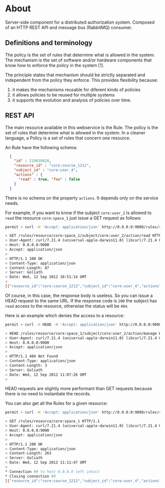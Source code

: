 # About

Server-side component for a distributed authorization system. Composed of an HTTP REST API and message bus (RabbitMQ) consumer.

## Definitions and terminology

The policy is the set of rules that determine what is allowed in the system. The mechanism is the set of software and/or hardware components that know how to enforce the policy in the system [1].

The principle states that mechanism should be strictly separated and independent from the policy they enforce. This provides flexibility because:

1. it makes the mechanisms reusable for diferent kinds of policies
2. it allows policies to be reused for multiple systems
3. it supports the evolution and analysis of policies over time.

## REST API

The main resource available in this webservice is the Rule. The policy is the set of rules that determine what is allowed in the system. In a cleaner language, a Policy is a set of rules that concern one resource.

An Rule have the following schema:

```json
  {
    "id" : 219839028,
    "resource_id" : "core:course_1212",
    "subject_id" : "core:user_4",
    "actions" : {
      "read" : true, "foo" : false
    }
  }
```

There is no schema on the property ``actions``. It depends only on the service needs.

For example, if you want to know if the subject ``core:user_2`` is allowed to ``read`` the resource ``core:space_1`` just issue a GET request as follows:

```sh
permit > curl -H 'Accept: application/json' http://0.0.0.0:9000/rules/resource/core:space_1/subject/core:user_2/action/read -vv

> GET /rules/resource/core:space_1/subject/core:user_2/action/read HTTP/1.1
> User-Agent: curl/7.21.4 (universal-apple-darwin11.0) libcurl/7.21.4 OpenSSL/0.9.8r zlib/1.2.5
> Host: 0.0.0.0:9000
> Accept: application/json
>
< HTTP/1.1 200 OK
< Content-Type: application/json
< Content-Length: 87
< Server: Goliath
< Date: Wed, 12 Sep 2012 10:51:14 GMT
<
[{"resource_id":"core:course_1212","subject_id":"core:user_4","actions":{"read":true}}]
```

Of course, in this case, the response body is useless. So you can issue a HEAD request to the same URL. If the response code is ``200`` the subject has ``read`` access to the resource, otherwise the status will be ``404``.

Here is an example which denies the access to a resource:

```sh
permit > curl -X HEAD -H 'Accept: application/json' http://0.0.0.0:9000/rules/resource/core:space_1/subject/core:user_2/action/manage -vv

> HEAD /rules/resource/core:space_1/subject/core:user_2/action/manage HTTP/1.1
> User-Agent: curl/7.21.4 (universal-apple-darwin11.0) libcurl/7.21.4 OpenSSL/0.9.8r zlib/1.2.5
> Host: 0.0.0.0:9000
> Accept: application/json
>
< HTTP/1.1 404 Not Found
< Content-Type: application/json
< Content-Length: 3
< Server: Goliath
< Date: Wed, 12 Sep 2012 11:07:26 GMT
<
```

HEAD requests are slightly more performant than GET requests because there is no need to instantiate the records.

You can also get all the Rules for a given resource:

```sh
permit > curl -H 'Accept: application/json' http://0.0.0.0:9000/rules/resource/core:space_1 -vv

> GET /rules/resource/core:space_1 HTTP/1.1
> User-Agent: curl/7.21.4 (universal-apple-darwin11.0) libcurl/7.21.4 OpenSSL/0.9.8r zlib/1.2.5
> Host: 0.0.0.0:9000
> Accept: application/json
>
< HTTP/1.1 200 OK
< Content-Type: application/json
< Content-Length: 263
< Server: Goliath
< Date: Wed, 12 Sep 2012 11:11:47 GMT
<
* Connection #0 to host 0.0.0.0 left intact
* Closing connection #0
[{"resource_id":"core:course_1212","subject_id":"core:user_4","actions":{"read":true}},{"resource_id":"core:course_1212","subject_id":"core:user_5","actions":{"manage":true}},{"resource_id":"core:course_1212","subject_id":"core:user_8","actions":{"manage":true}}]
```

